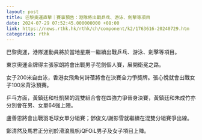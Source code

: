 ```yaml
---
layout: post
title: 巴黎奧運直擊｜賽事預告：港隊將出戰乒乓、游泳、劍擊等項目
date: 2024-07-29 07:52:45.000000000 +08:00
link: https://news.rthk.hk/rthk/ch/component/k2/1763616-20240729.htm
categories: rthk
---
```


巴黎奧運，港隊運動員將於當地星期一繼續出戰乒乓、游泳、劍擊等項目。

東京奧運金牌得主張家朗將會出戰男子花劍個人賽，展開衛冕之路。

女子200米自由泳，香港女飛魚何詩蓓將會在決賽全力爭獎牌。張心悅就會出戰女子100米背泳預賽。

乒乓方面，黃鎮廷和杜凱琹的混雙組合會在四強力爭晉身決賽，黃鎮廷和朱成竹亦分別會在男、女單64強上陣。

盧善恩將會出戰羽毛球女單分組賽；鄧俊文/謝影雪就繼續在混雙分組賽爭出線。

鄭清然及馬君正分別於滑浪風帆iQFOiL男子及女子項目上陣。
